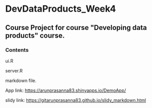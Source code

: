 # DevDataProducts_Week4

## Course Project for course "Developing data products" course.

### Contents

ui.R

server.R

markdown file.

App link: https://arunprasanna83.shinyapps.io/DemoApp/

slidy link: https://gitarunprasanna83.github.io/slidy_markdown.html
